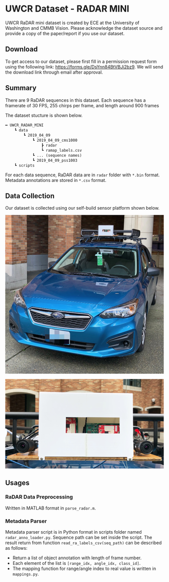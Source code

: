 # UWCR Dataset - RADAR MINI

UWCR RaDAR mini dataset is created by ECE at the University of Washington and CMMB Vision. 
Please acknowledge the dataset source and provide a copy of the paper/report if you use our dataset.

## Download

To get access to our dataset, please first fill in a permission request form using the following link:
https://forms.gle/DsYnn84BtVBJi2bz9. We will send the download link through email after approval.

## Summary

There are 9 RaDAR sequences in this dataset. 
Each sequence has a framerate of 30 FPS, 255 chirps per frame, and length around 900 frames

The dataset stucture is shown below. 
```
━ UWCR_RADAR_MINI
    ┗ data
        ┗ 2019_04_09
            ┗ 2019_04_09_cms1000
                ┣ radar
                ┗ ramap_labels.csv
            ┗ ... (sequence names)
            ┗ 2019_04_09_pss1003
    ┗ scripts
```

For each data sequence, RaDAR data are in `radar` folder with `*.bin` format. 
Metadata annotations are stored in `*.csv` format. 

## Data Collection

Our dataset is collected using our self-build sensor platform shown below.


![vehicle](images/datacol_vehicle.jpeg)

![sensors](images/datacol_sensors.jpeg)

## Usages

### RaDAR Data Preprocessing

Written in MATLAB format in `parse_radar.m`.

### Metadata Parser

Metadata parser script is in Python format in scripts folder named `radar_anno_loader.py`.
Sequence path can be set inside the script. 
The result return from function `read_ra_labels_csv(seq_path)` can be described as follows:

- Return a list of object annotation with length of frame number.
- Each element of the list is `[range_idx, angle_idx, class_id]`. 
- The mapping function for range/angle index to real value is written in `mappings.py`.
